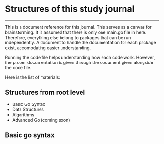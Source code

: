 
# Structures of this study journal

---

This is a document reference for this journal. This serves as a canvas for brainstorming. It is assumed that there is only one main.go file in here. Therefore, everything else belong to packages that can be run independently. A document to handle the documentation for each package exist, accomodating easier understanding.  

Running the code file helps understanding how each code work. However, the proper documentation is given through the document given alongside the code file.  

Here is the list of materials:  

## Structures from root level

* Basic Go Syntax
* Data Structures
* Algorithms
* Advanced Go (coming soon)

## Basic go syntax

